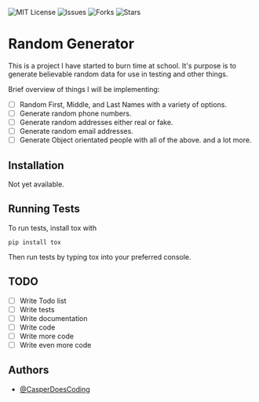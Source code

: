![MIT License](https://img.shields.io/github/license/CasperDoesCoding/Random-Generator)
![Issues](https://img.shields.io/github/issues/CasperDoesCoding/Random-Generator)
![Forks](https://img.shields.io/github/forks/CasperDoesCoding/Random-Generator)
![Stars](https://img.shields.io/github/stars/CasperDoesCoding/Random-Generator)

# Random Generator

This is a project I have started to burn time at school. It's purpose is to generate believable random data for use in testing and other things.

Brief overview of things I will be implementing:
- [ ] Random First, Middle, and Last Names with a variety of options.
- [ ] Generate random phone numbers.
- [ ] Generate random addresses either real or fake.
- [ ] Generate random email addresses.
- [ ] Generate Object orientated people with all of the above.
and a lot more.

## Installation
Not yet available.


## Running Tests

To run tests, install tox with
```
pip install tox
```
Then run tests by typing tox into your preferred console.

## TODO
- [ ] Write Todo list
- [ ] Write tests
- [ ] Write documentation
- [ ] Write code
- [ ] Write more code
- [ ] Write even more code

## Authors

- [@CasperDoesCoding](https://www.github.com/CasperDoesCoding)